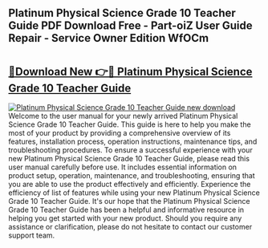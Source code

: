 ## Platinum Physical Science Grade 10 Teacher Guide PDF Download Free - Part-oiZ User Guide Repair - Service Owner Edition WfOCm

# <h2><a href="http://bc64301.oget.top/?id=Platinum+Physical+Science+Grade+10+Teacher+Guide">🔗Download New 👉🔴 Platinum Physical Science Grade 10 Teacher Guide</a></h2>

[![Platinum Physical Science Grade 10 Teacher Guide new download](https://i.imgur.com/5g1atiW.png)](http://bc64301.oget.top/?id=Platinum+Physical+Science+Grade+10+Teacher+Guide)
Welcome to the user manual for your newly arrived Platinum Physical Science Grade 10 Teacher Guide. This guide is here to help you make the most of your product by providing a comprehensive overview of its features, installation process, operation instructions, maintenance tips, and troubleshooting procedures. To ensure a successful experience with your new Platinum Physical Science Grade 10 Teacher Guide, please read this user manual carefully before use. It includes essential information on product setup, operation, maintenance, and troubleshooting, ensuring that you are able to use the product effectively and efficiently. Experience the efficiency of list of features while using your new Platinum Physical Science Grade 10 Teacher Guide. It's our hope that the Platinum Physical Science Grade 10 Teacher Guide has been a helpful and informative resource in helping you get started with your new product. Should you require any assistance or clarification, please do not hesitate to contact our customer support team.
